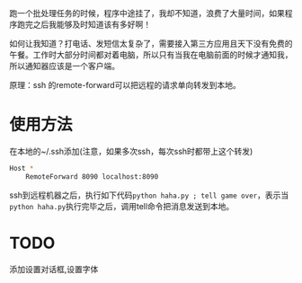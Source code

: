 跑一个批处理任务的时候，程序中途挂了，我却不知道，浪费了大量时间，如果程序跑完之后我能够及时知道该有多好啊！

如何让我知道？打电话、发短信太复杂了，需要接入第三方应用且天下没有免费的午餐。工作时大部分时间都对着电脑，所以只有当我在电脑前面的时候才通知我，所以通知器应该是一个客户端。

原理：ssh 的remote-forward可以把远程的请求单向转发到本地。

# 使用方法
在本地的~/.ssh添加(注意，如果多次ssh，每次ssh时都带上这个转发)
```bash
Host *
    RemoteForward 8090 localhost:8090
```

ssh到远程机器之后，执行如下代码`python haha.py ; tell game over`，表示当`python haha.py`执行完毕之后，调用tell命令把消息发送到本地。

# TODO
添加设置对话框,设置字体
